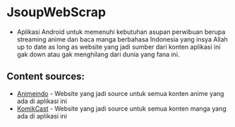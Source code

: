 # JsoupWebScrap
* Aplikasi Android untuk memenuhi kebutuhan asupan perwibuan berupa streaming anime dan baca manga berbahasa Indonesia yang insya Allah up to date
as long as website yang jadi sumber dari konten aplikasi ini gak down atau gak menghilang dari dunia yang fana ini.

## Content sources:

* [Animeindo](http://animeindo.fun) - Website yang jadi source untuk semua konten anime yang ada di aplikasi ini
* [KomikCast](http://komikcast.com) - Website yang jadi source untuk semua konten manga yang ada di aplikasi ini
